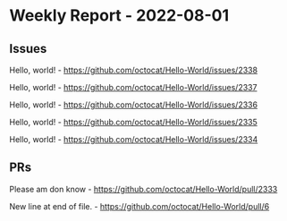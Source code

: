 # Weekly Report - 2022-08-01

## Issues

Hello, world! - https://github.com/octocat/Hello-World/issues/2338

Hello, world! - https://github.com/octocat/Hello-World/issues/2337

Hello, world! - https://github.com/octocat/Hello-World/issues/2336

Hello, world! - https://github.com/octocat/Hello-World/issues/2335

Hello, world! - https://github.com/octocat/Hello-World/issues/2334



## PRs

Please  am don know - https://github.com/octocat/Hello-World/pull/2333

New line at end of file. - https://github.com/octocat/Hello-World/pull/6


